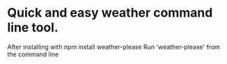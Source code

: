 # Quick and easy weather command line tool.

After installing with npm install weather-please
Run 'weather-please' from the command line
